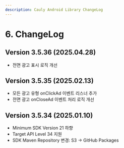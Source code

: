 ```yaml
---
description: Cauly Android Library ChangeLog
---
```


# 6. ChangeLog

## Version 3.5.36 (2025.04.28)

* 전면 광고 표시 로직 개선

## Version 3.5.35 (2025.02.13)

* 모든 광고 유형 onClickAd 이벤트 리스너 추가
* 전면 광고 onCloseAd 이벤트 처리 로직 개선

## Version 3.5.34 (2025.01.10)

* Minimum SDK Version 21 하향
* Target API Level 34 지원
* SDK Maven Repository 변경: S3 → GitHub Packages
